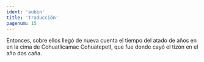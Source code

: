 ```yaml
---
ident: 'aubin'
title: 'Traducción'
pagenum: 15
---
```

Entonces, sobre ellos llegó de nueva cuenta el tiempo del atado de años en en la cima de Cohuatlicamac Cohuatepetl, que fue donde cayó el tizón en el año dos caña. 
